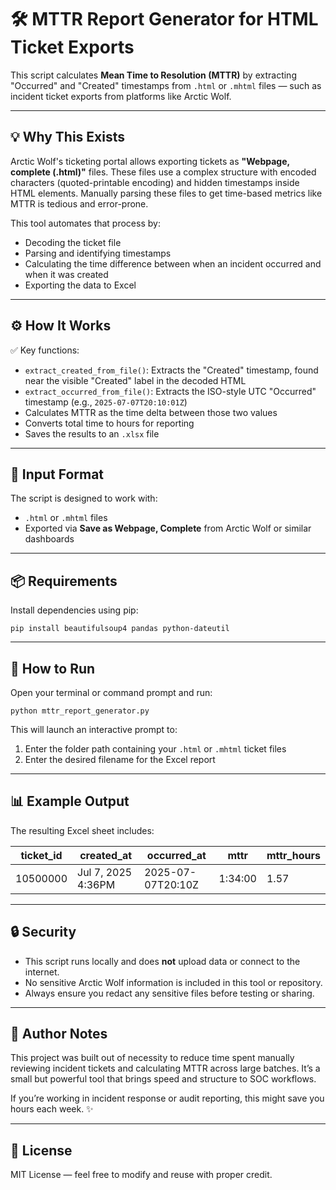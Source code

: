 # 🛠️ MTTR Report Generator for HTML Ticket Exports

This script calculates **Mean Time to Resolution (MTTR)** by extracting "Occurred" and "Created" timestamps from `.html` or `.mhtml` files — such as incident ticket exports from platforms like Arctic Wolf.

---

## 💡 Why This Exists

Arctic Wolf's ticketing portal allows exporting tickets as **"Webpage, complete (.html)"** files. These files use a complex structure with encoded characters (quoted-printable encoding) and hidden timestamps inside HTML elements. Manually parsing these files to get time-based metrics like MTTR is tedious and error-prone.

This tool automates that process by:
- Decoding the ticket file
- Parsing and identifying timestamps
- Calculating the time difference between when an incident occurred and when it was created
- Exporting the data to Excel

---

## ⚙️ How It Works

✅ Key functions:
- `extract_created_from_file()`: Extracts the "Created" timestamp, found near the visible "Created" label in the decoded HTML
- `extract_occurred_from_file()`: Extracts the ISO-style UTC "Occurred" timestamp (e.g., `2025-07-07T20:10:01Z`)
- Calculates MTTR as the time delta between those two values
- Converts total time to hours for reporting
- Saves the results to an `.xlsx` file

---

## 📁 Input Format

The script is designed to work with:
- `.html` or `.mhtml` files
- Exported via **Save as Webpage, Complete** from Arctic Wolf or similar dashboards

---

## 📦 Requirements

Install dependencies using pip:

```
pip install beautifulsoup4 pandas python-dateutil
```

---

## 🧪 How to Run

Open your terminal or command prompt and run:

```
python mttr_report_generator.py
```

This will launch an interactive prompt to:
1. Enter the folder path containing your `.html` or `.mhtml` ticket files
2. Enter the desired filename for the Excel report

---

## 📊 Example Output

The resulting Excel sheet includes:

| ticket_id | created_at         | occurred_at        | mttr             | mttr_hours |
|-----------|--------------------|--------------------|------------------|-------------|
| 10500000  | Jul 7, 2025 4:36PM | 2025-07-07T20:10Z  | 1:34:00          | 1.57        |

---

## 🔒 Security

- This script runs locally and does **not** upload data or connect to the internet.
- No sensitive Arctic Wolf information is included in this tool or repository.
- Always ensure you redact any sensitive files before testing or sharing.

---

## 🧠 Author Notes

This project was built out of necessity to reduce time spent manually reviewing incident tickets and calculating MTTR across large batches. It’s a small but powerful tool that brings speed and structure to SOC workflows.

If you’re working in incident response or audit reporting, this might save you hours each week. ✨

---

## 📜 License

MIT License — feel free to modify and reuse with proper credit.
